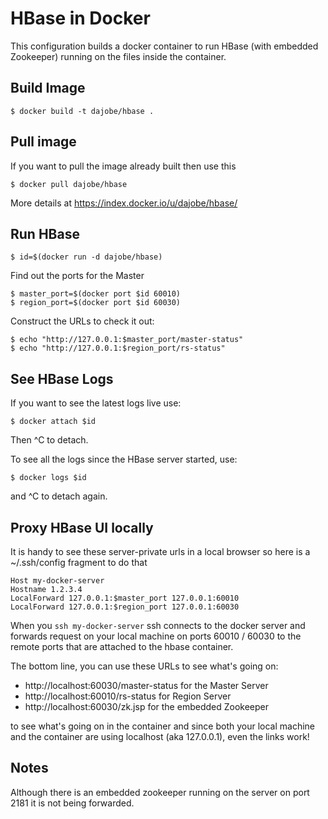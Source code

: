 HBase in Docker
===============

This configuration builds a docker container to run HBase (with
embedded Zookeeper) running on the files inside the container.


Build Image
-----------

	$ docker build -t dajobe/hbase .


Pull image
----------

If you want to pull the image already built then use this

    $ docker pull dajobe/hbase
	
More details at https://index.docker.io/u/dajobe/hbase/


Run HBase
---------

    $ id=$(docker run -d dajobe/hbase)

Find out the ports for the Master

	$ master_port=$(docker port $id 60010)
	$ region_port=$(docker port $id 60030)

Construct the URLs to check it out:

    $ echo "http://127.0.0.1:$master_port/master-status"
	$ echo "http://127.0.0.1:$region_port/rs-status"

See HBase Logs
--------------

If you want to see the latest logs live use:

    $ docker attach $id

Then ^C to detach.

To see all the logs since the HBase server started, use:

    $ docker logs $id

and ^C to detach again.


Proxy HBase UI locally
----------------------

It is handy to see these server-private urls in a local browser so 
here is a ~/.ssh/config fragment to do that

    Host my-docker-server
	Hostname 1.2.3.4
    LocalForward 127.0.0.1:$master_port 127.0.0.1:60010
    LocalForward 127.0.0.1:$region_port 127.0.0.1:60030

When you `ssh my-docker-server` ssh connects to the docker server and
forwards request on your local machine on ports 60010 / 60030 to the
remote ports that are attached to the hbase container.

The bottom line, you can use these URLs to see what's going on:

  * http://localhost:60030/master-status for the Master Server
  * http://localhost:60010/rs-status for Region Server
  * http://localhost:60030/zk.jsp for the embedded Zookeeper

to see what's going on in the container and since both your local
machine and the container are using localhost (aka 127.0.0.1), even
the links work!


Notes
-----

Although there is an embedded zookeeper running on the server on port
2181 it is not being forwarded.
